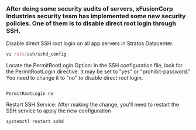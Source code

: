 ### After doing some security audits of servers, xFusionCorp Industries security team has implemented some new security policies. One of them is to disable direct root login through SSH.



Disable direct SSH root login on all app servers in Stratos Datacenter.

```ruby
vi /etc/ssh/sshd_config

```
Locate the PermitRootLogin Option: In the SSH configuration file, look for the PermitRootLogin directive.
 It may be set to "yes" or "prohibit-password." You need to change it to "no" to disable direct root login.
```

PermitRootLogin no

```

Restart SSH Service: After making the change, you'll need to restart the SSH service to apply the new configuration

```
systemctl restart sshd

```
